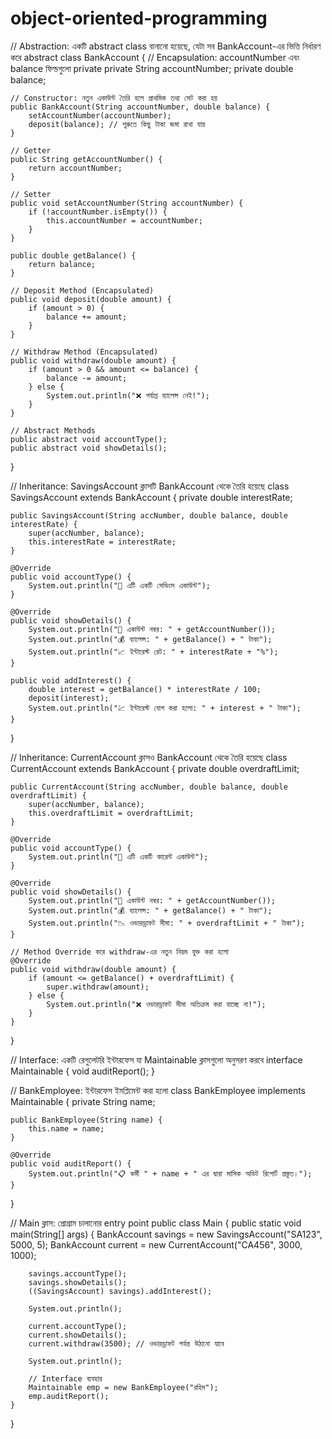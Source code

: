 # object-oriented-programming
// Abstraction: একটি abstract class বানানো হয়েছে, যেটা সব BankAccount-এর ভিত্তি নির্ধারণ করে
abstract class BankAccount {
    // Encapsulation: accountNumber এবং balance ফিল্ডগুলো private
    private String accountNumber;
    private double balance;

    // Constructor: নতুন একাউন্ট তৈরি হলে প্রাথমিক তথ্য সেট করা হয়
    public BankAccount(String accountNumber, double balance) {
        setAccountNumber(accountNumber);
        deposit(balance); // শুরুতে কিছু টাকা জমা রাখা যায়
    }

    // Getter
    public String getAccountNumber() {
        return accountNumber;
    }

    // Setter
    public void setAccountNumber(String accountNumber) {
        if (!accountNumber.isEmpty()) {
            this.accountNumber = accountNumber;
        }
    }

    public double getBalance() {
        return balance;
    }

    // Deposit Method (Encapsulated)
    public void deposit(double amount) {
        if (amount > 0) {
            balance += amount;
        }
    }

    // Withdraw Method (Encapsulated)
    public void withdraw(double amount) {
        if (amount > 0 && amount <= balance) {
            balance -= amount;
        } else {
            System.out.println("❌ পর্যাপ্ত ব্যালেন্স নেই!");
        }
    }

    // Abstract Methods
    public abstract void accountType();
    public abstract void showDetails();
}

// Inheritance: SavingsAccount ক্লাসটি BankAccount থেকে তৈরি হয়েছে
class SavingsAccount extends BankAccount {
    private double interestRate;

    public SavingsAccount(String accNumber, double balance, double interestRate) {
        super(accNumber, balance);
        this.interestRate = interestRate;
    }

    @Override
    public void accountType() {
        System.out.println("🏦 এটি একটি সেভিংস একাউন্ট");
    }

    @Override
    public void showDetails() {
        System.out.println("🔢 একাউন্ট নম্বর: " + getAccountNumber());
        System.out.println("💰 ব্যালেন্স: " + getBalance() + " টাকা");
        System.out.println("📈 ইন্টারেস্ট রেট: " + interestRate + "%");
    }

    public void addInterest() {
        double interest = getBalance() * interestRate / 100;
        deposit(interest);
        System.out.println("💹 ইন্টারেস্ট যোগ করা হলো: " + interest + " টাকা");
    }
}

// Inheritance: CurrentAccount ক্লাসও BankAccount থেকে তৈরি হয়েছে
class CurrentAccount extends BankAccount {
    private double overdraftLimit;

    public CurrentAccount(String accNumber, double balance, double overdraftLimit) {
        super(accNumber, balance);
        this.overdraftLimit = overdraftLimit;
    }

    @Override
    public void accountType() {
        System.out.println("🏦 এটি একটি কারেন্ট একাউন্ট");
    }

    @Override
    public void showDetails() {
        System.out.println("🔢 একাউন্ট নম্বর: " + getAccountNumber());
        System.out.println("💰 ব্যালেন্স: " + getBalance() + " টাকা");
        System.out.println("📉 ওভারড্রাফট সীমা: " + overdraftLimit + " টাকা");
    }

    // Method Override করে withdraw-এর নতুন নিয়ম যুক্ত করা হলো
    @Override
    public void withdraw(double amount) {
        if (amount <= getBalance() + overdraftLimit) {
            super.withdraw(amount);
        } else {
            System.out.println("❌ ওভারড্রাফট সীমা অতিক্রম করা যাচ্ছে না!");
        }
    }
}

// Interface: একটি রেগুলেটরি ইন্টারফেস যা Maintainable ক্লাসগুলো অনুসরণ করবে
interface Maintainable {
    void auditReport();
}

// BankEmployee: ইন্টারফেস ইমপ্লিমেন্ট করা হলো
class BankEmployee implements Maintainable {
    private String name;

    public BankEmployee(String name) {
        this.name = name;
    }

    @Override
    public void auditReport() {
        System.out.println("📋 কর্মী " + name + " এর দ্বারা মাসিক অডিট রিপোর্ট প্রস্তুত।");
    }
}

// Main ক্লাস: প্রোগ্রাম চালানোর entry point
public class Main {
    public static void main(String[] args) {
        BankAccount savings = new SavingsAccount("SA123", 5000, 5);
        BankAccount current = new CurrentAccount("CA456", 3000, 1000);

        savings.accountType();
        savings.showDetails();
        ((SavingsAccount) savings).addInterest();

        System.out.println();

        current.accountType();
        current.showDetails();
        current.withdraw(3500); // ওভারড্রাফট পর্যন্ত উঠানো যাবে

        System.out.println();

        // Interface ব্যবহার
        Maintainable emp = new BankEmployee("রহিম");
        emp.auditReport();
    }
}

